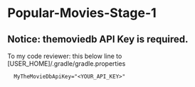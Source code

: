 # Popular-Movies-Stage-1

## Notice: themoviedb API Key is required.

To my code reviewer: this below line to [USER_HOME]/.gradle/gradle.properties

```
  MyTheMovieDbApiKey="<YOUR_API_KEY>"
```